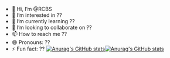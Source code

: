 - 👋 Hi, I’m @RCBS
- 👀 I’m interested in ??
- 🌱 I’m currently learning ??
- 💞️ I’m looking to collaborate on ??
- 📫 How to reach me ??
- 😄 Pronouns: ??
- ⚡ Fun fact: ??
[![Anurag's GitHub stats](https://github-readme-stats.vercel.app/api?username=realcodestudio)](https://github.com/anuraghazra/github-readme-stats)[![Anurag's GitHub stats](https://github-readme-stats.vercel.app/api?username=starwpr)](https://github.com/anuraghazra/github-readme-stats)

